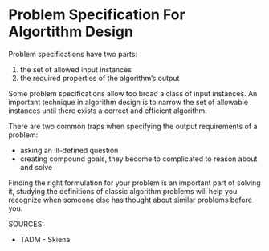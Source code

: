 # Problem Specification For Algortithm Design

Problem specifications have two parts:
1. the set of allowed input instances
1. the required properties of the algorithm’s output

Some problem specifications allow too broad a class of input instances. An important technique in algorithm design is to narrow the set of allowable instances until there exists a correct and efficient algorithm.

There are two common traps when specifying the output requirements of a problem:
* asking an ill-defined question
* creating compound goals, they become to complicated to reason about and solve

Finding the right formulation for your problem is an important part of solving it, studying the definitions of classic algorithm problems will help you recognize when someone else has thought about similar problems before you.

SOURCES:
* TADM - Skiena